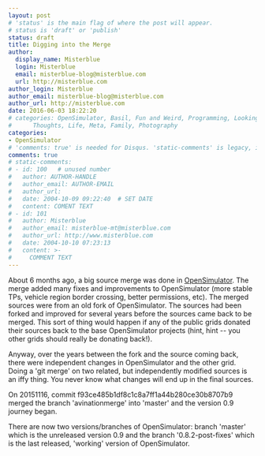 ```yaml
---
layout: post
# 'status' is the main flag of where the post will appear.
# status is 'draft' or 'publish'
status: draft
title: Digging into the Merge
author:
  display_name: Misterblue
  login: Misterblue
  email: misterblue-blog@misterblue.com
  url: http://misterblue.com
author_login: Misterblue
author_email: misterblue-blog@misterblue.com
author_url: http://misterblue.com
date: 2016-06-03 18:22:20
# categories: OpenSimulator, Basil, Fun and Weird, Programming, LookingGlass, Travel
#      Thoughts, Life, Meta, Family, Photography
categories:
- OpenSimulator
# 'comments: true' is needed for Disqus. 'static-comments' is legacy, imbedded comments.
comments: true
# static-comments:
# - id: 100   # unused number
#   author: AUTHOR-HANDLE
#   author_email: AUTHOR-EMAIL
#   author_url:
#   date: 2004-10-09 09:22:40  # SET DATE
#   content: COMENT TEXT
# - id: 101
#   author: Misterblue
#   author_email: misterblue-mt@misterblue.com
#   author_url: http://www.misterblue.com
#   date: 2004-10-10 07:23:13
#   content: >-
#     COMMENT TEXT
---
```

About 6 months ago, a big source merge was done in [OpenSimulator].
The merge added many fixes and improvements to OpenSimulator (more stable TPs,
vehicle region border crossing, better permissions, etc).
The merged sources were from an old fork of OpenSimulator. The sources had
been forked and improved for several years before the sources came back to be
merged.
This sort of thing would happen if any of the public grids donated their
sources back to the base OpenSimulator projects (hint, hint -- you other grids
should really be donating back!).

Anyway, over the years between the fork and the source coming back, there were
independent changes in OpenSimulator and the other grid. Doing a 'git merge'
on two related, but independently modified sources is an iffy thing.
You never know what changes will end up in the final sources.

On 20151116, commit f93ce485b1df8c1c8a7ff1a44b280ce30b8707b9 merged the
branch 'avinationmerge' into 'master' and the version 0.9 journey began.

There are now two versions/branches of OpenSimulator:
branch 'master' which is the unreleased version 0.9
and the
branch '0.8.2-post-fixes' which is the last released, 'working' version of OpenSimulator.

[OpenSimulator]: http://opensimulator.org/
